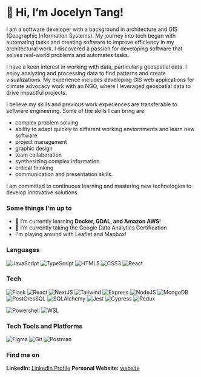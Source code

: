 # 👋 Hi, I’m Jocelyn Tang!
I am a software developer with a background in architecture and GIS (Geographic Information Systems). My journey into tech began with automating tasks and creating software to improve efficiency in my architectural work. I discovered a passion for developing software that solves real-world problems and automates tasks.

I have a keen interest in working with data, particularly geospatial data. I enjoy analyzing and processing data to find patterns and create visualizations. My experience includes developing GIS web applications for climate advocacy work with an NGO, where I leveraged geospatial data to drive impactful projects.

I believe my skills and previous work experiences are transferable to software engineering. Some of the skills I can bring are: 
- complex problem solving
- ability to adapt quickly to different working enviornments and learn new software
- project management
- graphic design
- team collaboration
- synthesizing complex information
- critical thinking
- communication and presentation skills.

I am committed to continuous learning and mastering new technologies to develop innovative solutions.

### Some things I'm up to
- 🌱 I’m currently learning **Docker, GDAL, and Amazon AWS**!
- 🌱 I’m currently taking the Google Data Analytics Certification
- I'm playing around with Leaflet and Mapbox!

### Languages
<div class="badges-intro">

![JavaScript](https://img.shields.io/badge/-JavaScript-000000?style=flat&logo=javascript&logoColor=#F7DF1E)
![TypeScript](https://img.shields.io/badge/-TypeScript-000000?style=flat&logo=typescript&logoColor=#3178C6)
![HTML5](https://img.shields.io/badge/-HTML5-000000?style=flat&logo=html5&logoColor=#E34F26)
![CSS3](https://img.shields.io/badge/-CSS3-000000?style=flat&logo=css3&logoColor=#1572B6)
![React](https://img.shields.io/badge/Python-000000?style=flat&logo=python&logoColor=white)

</div>

### Tech

<div class="badges-intro">

![Flask](https://img.shields.io/badge/Flask-000000?style=flat&logo=flask&logoColor=white)
![React](https://img.shields.io/badge/React-000000?style=flat&logo=react&logoColor=61DAFB)
![NextJS](https://img.shields.io/badge/Next.js-000000?style=flat)
![Tailwind](https://img.shields.io/badge/Tailwind_CSS-000000?style=flat&logo=tailwind-css&logoColor=white)
![Express](https://img.shields.io/badge/Express.js-000000?style=flat)
![NodeJS](https://img.shields.io/badge/Node.js-000000?style=flat&logo=node.js&logoColor=white)
![MongoDB](https://img.shields.io/badge/MongoDB-000000?style=flat&logo=mongodb&logoColor=white)
![PostGresSQL](https://img.shields.io/badge/PostgreSQL-000000?style=flat&logo=postgresql&logoColor=white)
![SQLAlchemy](https://img.shields.io/badge/SQLAlchemy-000000?style=flat)
![Jest](https://img.shields.io/badge/Jest-000000?style=flat&logo=Jest&logoColor=white)
![Cypress](https://img.shields.io/badge/Cypress-000000?style=flat&logo=Jest&logoColor=white)
![Redux](https://img.shields.io/badge/Redux-000000?style=flat&logo=redux&logoColor=white)

</div>

<div class="badges-intro">

![Powershell](https://img.shields.io/badge/Powershell-000000?style=flat&logo=powershell&logoColor=white)
![WSL](https://img.shields.io/badge/Ubuntu-000000?style=flat&logo=ubuntu&logoColor=white)

</div>

### Tech Tools and Platforms
<div class="badges-intro">

![Figma](https://img.shields.io/badge/Figma-000000?style=flat&logo=figma&logoColor=white)
![Git](https://img.shields.io/badge/GIT-000000?style=flate&logo=git&logoColor=white)
![Postman](https://img.shields.io/badge/-Postman-000000?style=flat)

</div>

### Find me on
**LinkedIn:** [LinkedIn Profile](https://www.linkedin.com/in/jocelyntang/)
**Personal Website:** [website](https://www.jocelyntang-dev.com/)

<!---
JoT8ng/JoT8ng is a ✨ special ✨ repository because its `README.md` (this file) appears on your GitHub profile.
You can click the Preview link to take a look at your changes.
--->
